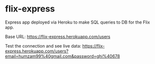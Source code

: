 # flix-express
Express app deployed via Heroku to make SQL queries to DB for the Flix app.

Base URL: https://flix-express.herokuapp.com/users

Test the connection and see live data: https://flix-express.herokuapp.com/users?email=humzam99%40gmail.com&password=ghi%40678
